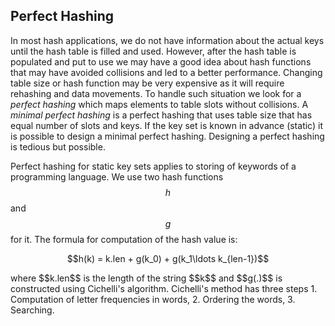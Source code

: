 ## Perfect Hashing

In most hash applications, we do not have information about the actual keys until the hash table is filled and used. However, after  the
hash table is populated and put to use we may have a good idea about hash functions that may have avoided collisions and led to a better 
performance. Changing table size or hash function may be very expensive as it will require rehashing and data movements. To handle such
situation we look for a <i>perfect hashing</i> which maps elements to table slots without collisions. A <i>minimal perfect hashing</i>
is a perfect hashing that uses table size that has equal number of slots and keys. If the key set is known in advance (static) it is 
possible to design a minimal perfect hashing. Designing a perfect hashing is tedious but possible.

Perfect hashing for static key sets applies to storing of keywords of a programming language. We use two hash functions $$h$$ and $$g$$
for it. The formula for computation of the hash value is:
<p style="text-align:center"> 
  $$h(k) = k.len + g(k_0) + g(k_1\ldots k_{len-1})$$
</p>
where $$k.len$$ is the length of the string $$k$$ and $$g(.)$$ is constructed using Cichelli's algorithm. Cichelli's method has three steps
1. Computation of letter frequencies in words,
2. Ordering the words,
3. Searching.

